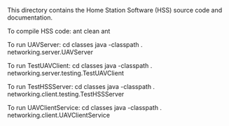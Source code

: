 This directory contains the Home Station Software (HSS) source code and documentation.

To compile HSS code:
ant clean
ant

To run UAVServer:
cd classes
java -classpath . networking.server.UAVServer

To run TestUAVClient:
cd classes
java -classpath . networking.server.testing.TestUAVClient

To run TestHSSServer:
cd classes
java -classpath . networking.client.testing.TestHSSServer

To run UAVClientService:
cd classes
java -classpath . networking.client.UAVClientService
